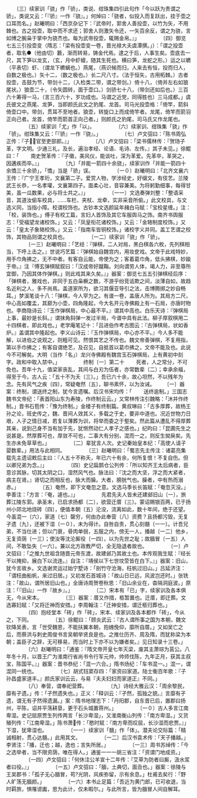 <!-- { "loadSidebar": true } -->
　　〔三〕续家训「骁」作「骄」，类说、绀珠集四引此句作「今以跃为贵谓之骄」，类说又云：「『骄』一作『骁』。」何焯曰：「骁者，似投入而复跃出，挂于壶之口耳而名。」赵曦明曰：「西京杂记下：『武帝时，郭舍人善投壶，以竹为矢，不用棘也。古之投壶，取中而不求还；郭舍人则激矢令还，一矢百余反，谓之为骁，言如博之腕枭于掌中为骁杰也。每为武帝投壶，辄赐金帛。』」
　　
　　〔四〕御览七五三引投壶变（隋志：「梁有投壶变一卷，晋光禄大夫虞潭撰。」）：「谓之投壶者，取名●（他由切）籔，渐而转易，铸金代焉。逮之于后，人事生矣。壶底去一尺，其下笋以龙玄，（玄，月中虾蟆，随其生死也。横曰笋，龙蛇之形。）运之以皫（平表切）虾、（谓龙下皫螭也。）燕尾，（燕识候而归，人来去有恒，投而归人，自数之极也。）矢十二，（数之极也。）长二尺八寸。（法于恒矢，古用柘棘。）古者投壶，击鼓为节，带剑十二，（入检类二带，谓之带剑。）倚十八，（倚并左右如狼尾状。）狼壶二十，（令矢圆转，面于壶口。）剑骄七十八，（带剑还如后也。）三百六十筹得一马，（言三百六十，岁功成也。马谓之近党，同得胜也）三马成都。」虞氏彼文之燕尾、龙笋，当即颜氏此文之豹尾、龙首。司马光投壶格：「倚竿，箭斜倚壶口中。带剑，贯耳不至地者。狼壶，转旋口上而成倚竿者。龙尾，倚竿而箭羽正向己者。龙首，倚竿而箭首正向己者。」则颜氏之豹尾，司马氏又作龙尾也。
　　
　　〔五〕续家训「尤」作「以」。
　　
　　〔六〕续家训、绀珠集「骁」作「骄」。绀珠集又云：「『骄』一作『骁』。」
　　
　　〔七〕卢文弨曰：「陈书周弘正传：『子，官至吏部郎。』」
　　
　　〔八〕卢文弨曰：「梁书儒林传：『贺玚子革，字文明。少通三礼，及长，遍治孝经、论语、毛诗、左传。』其子未见。」徐鲲曰：「
　　南史贺革传：『子徽，美风仪，能谈吐，深为革爱。先革卒，革哭之，因遘疾而卒。』」
　　
　　〔九〕「并能一箭四十余骁」，续家训作「并能一箭四十余憍三十余骄」，「憍」当是「骄」误。
　　
　　〔一０〕赵曦明曰：「北齐文襄六王传：『广宁王孝珩，文襄第二子。爱赏人物，学涉经史，好缀文，有伎艺。兰陵武王长恭，一名孝瓘，文襄第四子。面柔心壮，音容兼美。为将躬勤细事，每得甘美，虽一瓜数果，必与将士共之。』」
　　
　　〔一一〕文选奏弹刘整：「整语采音，其道汝偷车校具，……车栏、夹杖、龙牵，实非采音所偷。」此文校具，与文选义同，当指小障。校谓校饰也。古钞本文选颜延年赭白马赋：「宝校星缠。」注：「校，装饰也。」傅子有校工篇，言妇人首饰及其它车服舆马之饰。南齐书舆服志：「受福望龙诸校饰。」又云：「凤皇衔花诸校饰。」又云：「金辂制度校饰。」又云：「皇太子象辂校饰。」又云：「指南车皆铜校饰。」诸校字义并同。盖工艺谓之校饰，其物品则谓之校具也。
　　
　　〔一二〕续家训「骁」作「骄」。
　　
　　〔一三〕赵曦明曰：「艺经：『弹棋，二人对局，黑白棋各六枚，先列棋相当，下呼上击之。』世说巧艺篇：『弹棋始自魏宫内，用妆奁戏。文帝于此戏特妙，用手巾角拂之，无不中者。有客自云能，帝使为之；客着葛巾角，低头拂棋，妙踰于帝。』注『傅玄弹棋赋叙曰：「汉成帝好蹴鞠。刘向谓劳人体，竭人力，非至尊所宜御，乃因其体作弹棋。」则此戏其来久矣。』」器案：御览七五五引弹棋经后序：「弹棋者，雅戏也，非同于五白枭橛之数，不游乎纷竞诋欺之间，淡薄自如，故趋名近利之人，多不尚焉。盖道家所为，欲习其偃亚导引之法，击博腾掷之妙自畅耳。」梦溪笔谈十八：「弹棋，今人罕为之。有谱一卷，盖唐人所为。其局方二尺，中心高如覆盂，其巅为小壶，四角隆起，今大名开元寺佛殿上有一石局，亦唐时物也。李商隐诗云：『玉作弹棋局，中心最不平。』谓其中高也。白乐天诗：『弹棋局上事，最妙是长斜。』谓抹角斜弹一发过半局，今谱中具有此法。柳子厚叙棋用二十四棋者，即此戏也。」老学庵笔记十：「吕进伯作考古图云：『古弹棋局，状如香炉。』盖谓其中隆起也。李义山诗云：『玉作弹棋局，中心亦不平。』今人多不能解，以进伯之说观之，则粗可见。然恨其艺之不传也。魏文帝善弹棋，不复用指，第以手巾拂之；有客自谓绝艺，及召见，自抵首以葛巾拂之，文帝不能及也。此说今不可解矣。大明（当作「名」）龙兴寺佛殿有魏宫玉石弹棋局，上有黄初中刻字。政和中取入禁中。」
　　
　　终制〔一〕第二十
　　死者，人之常分，不可免也。吾年十九，值梁家丧乱，其间与白刃为伍者，亦常数辈〔二〕；幸承余福，得至于今。古人云：「五十不为夭〔三〕。」吾已六十余，故心坦然，不以残年为念。先有风气之疾〔四〕，常疑奄然〔五〕，聊书素怀，以为汝诫。
　　〔一〕器案：终制，谓送终之制，犹今言遗嘱。后汉书宋均传：「
　　送终逾制。」三国志魏书文帝纪：「表首阳山东为寿陵，作终制云云。」又常林传注引魏略：「沐并作终制。」晋书石苞传：「豫为终制。」金楼子有终制篇。黄叔琳曰：「古多厚葬，故杨王孙之论，班史传之，魏、晋间人效其义，多载之于史，要非中道也。况近世物力日艰，人子之情日减，若复以薄葬为训，将举而委之于壑矣。然此篇从遭乱不得厚葬其亲，说到己身不当有加于先，犹恻然动仁人孝子之感也。」纪昀曰：「昆圃先生之说甚是。然厚葬可也，厚敛不可也，二事大有分别，混而一之，则反生拗戾矣。先生亦未免草草也。」
　　
　　〔二〕辈犹言人次。史记秦始皇本纪：「高使人请子婴数辈。」用法与此相同。
　　
　　〔三〕赵曦明曰：「蜀志先主传注：诸葛亮集载先主遗诏敕后主曰：『人五十不称夭，年已六十有余，何所复恨！不复自伤。但以卿兄弟为念。』」
　　
　　〔四〕史记扁鹊仓公列传：「所以知齐王太后病者，臣意诊其脉，切其太阴之口，湿然风气也。脉法曰：『沈之而大坚，浮之而大紧者，病主在肾。』肾切之而相反也，脉大而臊。大者，膀胱气也。臊者，中有热而溺赤。」
　　
　　〔五〕奄然，即下文奄忽之意。文选马季长长笛赋：「奄忽灭没。」李善注：「方言：『奄，遽也。』」
　　
　　先君先夫人皆未还建邺旧山〔一〕，旅葬江陵东郭。承圣末，已启求扬都〔二〕，欲营迁厝〔三〕。蒙诏赐银百两，已于扬州小郊北地烧砖〔四〕，便值本朝〔五〕沦没，流离如此，数十年间，绝于还望。今虽混一〔六〕，家道〔七〕罄穷，何由办此奉营〔八〕资费？且扬都污毁，无复孑遗〔九〕，还被下湿〔一０〕，未为得计。自咎自责，贯心刻髓〔一一〕。计吾兄弟，不当仕进；但以门衰，骨肉单弱，五服之内，傍无一人，播越〔一二〕他乡，无复资荫〔一三〕；使汝等沈沦厮役〔一四〕，以为先世之耻；故腼冒〔一五〕人间，不敢坠失〔一六〕。兼以北方政教严切，全无隐退者故也。
　　
　　〔一〕卢文弨曰：「之推九世祖含随晋元帝东渡，故建邺乃其故土也。本传观我生赋：『经长干以掩抑，展白下以流连。』自注：『靖侯以下七世坟茔皆在白下。』」器案：旧山，犹今言故乡。文选谢灵运过始宁墅诗：「剖竹守沧海，枉帆过旧山。」吕延济注：「谓枉曲船帆，来过旧居。」又初发石首城诗：「故山日已远，风波岂还时。」张铣注：「故山，谓所居旧山也。」全唐诗周贺卷秋思：「旧山余业在，杳隔洞庭波。」原注：「『旧山』一作『故乡』。」
　　
　　〔二〕宋本有「已」字，续家训及各本俱无，今从宋本。
　　
　　〔三〕器案：厝又作措，柩暂置也。迁厝，即迁葬。文选寡妇赋：「又将迁神而安措。」李周翰注：「迁神安措，谓迁柩归葬也。」
　　
　　〔四〕抱经堂本「砖」作「砖」，宋本、续家训及各本都作「砖」，今从之，下同。
　　
　　〔五〕徐鲲曰：「顾炎武云：『古人谓所事之国为本朝，魏文钦降吴表，言「世受魏恩，不能扶翼本朝，抱媿俛仰，靡所自厝。」又如吴亡之后，而蔡洪与刺史周俊书言吴朝举贤良是也。之推仕历齐、周及隋，而犹称梁为本朝；盖臣子之辞，无可移易，而当时上下亦不以为嫌者矣。』见日知录十三卷。」
　　
　　〔六〕赵曦明曰：「通鉴：『隋文帝开皇七年灭梁，废其主萧琮为莒公。八年冬十月，以晋王广为淮南行省尚书令行军元帅，帅师伐陈，九年正月，获其主叔宝，陈国平。』」器案：晋书恭纪：「混一六合。」隋书炀纪：「车书混一。」混一，谓混同一统也。
　　
　　〔七〕胡式钰窦存四：「家资曰家道。陆士衡百年歌：『子孙昌盛家道丰。』颜氏家训云云，与易『夫夫妇妇而家道正』不同。」
　　
　　〔八〕奉营，谓奉祀营葬。
　　
　　〔九〕诗经大雅云汉：「周余黎民，靡有孑遗。」传：「孑然遗失也。」正义：「释训云：『孑然，孤独之貌。』言靡有孑遗，谓无有孑然得遗漏。」案：隋书地理志下：「丹阳郡，自东晋已后，置郡曰扬州，平陈，诏并平荡耕垦，更于石头城置蒋州。」
　　
　　〔一０〕古人多言江南卑湿。史记屈原贾生列传两言「长沙卑湿」，又淮南衡山列传：「南方卑湿。」又货殖列传：「江南卑湿。」陈书萧传：「愍时赋：『南方卑而叹屈，长沙湿而悲贾。』」下湿，犹卑湿也。
　　
　　〔一一〕续家训「髓」作「体」。潜夫论交际篇：「精诚相射，贯心达髓。」此用其文。
　　
　　〔一二〕后汉书袁术传：「天子播越。」李贤注：「播，迁也；越，逸也；言失所居。」
　　
　　〔一三〕周书苏绰传：「今之选举者，当不限资荫，唯在得人。」通鉴一一一胡三省注：「资谓门地成资。」
　　
　　〔一四〕卢文弨曰：「何休注公羊宣十二年传：『艾草为防者曰厮，汲水浆者曰役。』」
　　
　　〔一五〕卢文弨曰：「腼，土典切，面丑也。」器案：徐陵与王吴郡书：「孤子无心腼冒，苟?光阴，风疾弥留，示有余息。」杜甫去矣行：「野人旷荡无腼颜。」
　　
　　〔一六〕本书止足篇：「吾近为黄门郎，已可收退，当时羁旅，惧罹谤讟，思为此计，仅未暇尔。」与此所言，皆为腼冒人间自解耳。
　　
